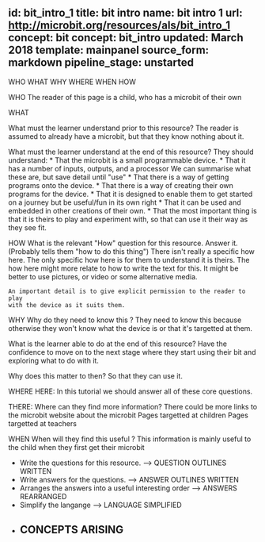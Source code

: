 id: bit_intro_1
title: bit intro
name: bit intro 1
url: http://microbit.org/resources/als/bit_intro_1
concept: bit
concept: bit_intro
updated: March 2018
template: mainpanel
source_form: markdown
pipeline_stage: unstarted
---
WHO WHAT WHY WHERE WHEN HOW

WHO
    The reader of this page is a child, who has a microbit of their own

WHAT

 What must the learner understand prior to this resource?
    The reader is assumed to already have a microbit, but that they know
    nothing about it.

 What must the learner understand at the end of this resource?
    They should understand:
       * That the microbit is a small programmable device.
       * That it has a number of inputs, outputs, and a processor
         We can summarise what these are, but save detail until "use"
       * That there is a way of getting programs onto the device.
       * That there is a way of creating their own programs for the device.
       * That it is designed to enable them to get started on a journey but
         be useful/fun in its own right
       * That it can be used and embedded in other creations of their own.
       * That the most important thing is that it is theirs to play and
         experiment with, so that can use it their way as they see fit.

HOW
 What is the relevant "How" question for this resource. Answer it.
 (Probably tells them "how to do this thing")
    There isn't really a specific how here. The only specific how here is
    for them to understand it is theirs. The how here might more relate to
    how to write the text for this. It might be better to use pictures, or
    video or some alternative media.

    An important detail is to give explicit permission to the reader to play
    with the device as it suits them.

WHY 
  Why do they need to know this ?
    They need to know this because otherwise they won't know what the device
    is or that it's targetted at them.

  What is the learner able to do at the end of this resource?
    Have the confidence to move on to the next stage where they start using
    their bit and exploring what to do with it.

  Why does this matter to then?
    So that they can use it.

WHERE
 HERE:
    In this tutorial we should answer all of these core questions.

 THERE: Where can they find more information?
    There could be more links to the microbit website about the microbit
    Pages targetted at children
    Pages targetted at teachers

WHEN
 When will they find this useful ?
    This information is mainly useful to the child when they first get their
    microbit

* Write the questions for this resource.                 --> QUESTION OUTLINES WRITTEN
* Write answers for the questions.                       --> ANSWER OUTLINES WRITTEN
* Arranges the answers into a useful interesting order   --> ANSWERS REARRANGED
* Simplify the langange                                 --> LANGUAGE SIMPLIFIED
* CONCEPTS ARISING
  -----------------------------------------------------------------------------------
